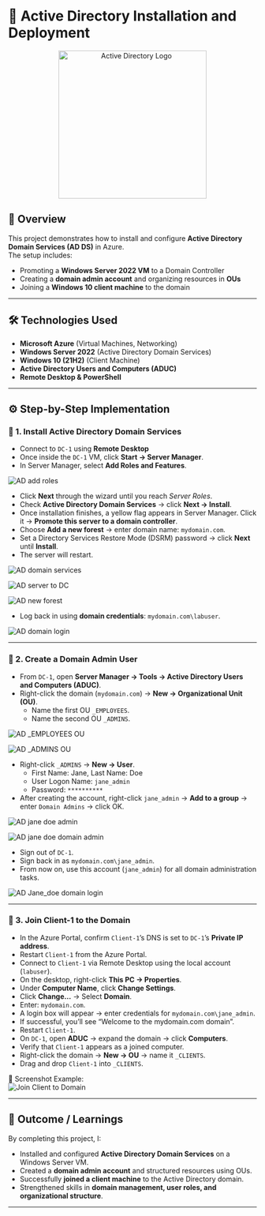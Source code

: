 # 🏢 Active Directory Installation and Deployment

<p align="center">
  <img src="https://i.imgur.com/pU5A58S.png" alt="Active Directory Logo" width="300"/>
</p>  

## 📌 Overview  
This project demonstrates how to install and configure **Active Directory Domain Services (AD DS)** in Azure.  
The setup includes:  
- Promoting a **Windows Server 2022 VM** to a Domain Controller  
- Creating a **domain admin account** and organizing resources in **OUs**  
- Joining a **Windows 10 client machine** to the domain  

---

## 🛠️ Technologies Used  
- **Microsoft Azure** (Virtual Machines, Networking)  
- **Windows Server 2022** (Active Directory Domain Services)  
- **Windows 10 (21H2)** (Client Machine)  
- **Active Directory Users and Computers (ADUC)**  
- **Remote Desktop & PowerShell**  

---

## ⚙️ Step-by-Step Implementation  

### 🔹 1. Install Active Directory Domain Services  
 
- Connect to `DC-1` using **Remote Desktop**  
- Once inside the `DC-1` VM, click **Start → Server Manager**.  
- In Server Manager, select **Add Roles and Features**.  

![AD add roles](https://github.com/user-attachments/assets/a1db6bc9-623b-4b01-8046-0ac54fe7fc9d)


- Click **Next** through the wizard until you reach *Server Roles*.  
- Check **Active Directory Domain Services** → click **Next → Install**.  
- Once installation finishes, a yellow flag appears in Server Manager. Click it → **Promote this server to a domain controller**.  
- Choose **Add a new forest** → enter domain name: `mydomain.com`.  
- Set a Directory Services Restore Mode (DSRM) password → click **Next** until **Install**.  
- The server will restart.  

![AD domain services](https://github.com/user-attachments/assets/7c5f88d4-d127-48df-8484-55eb0c1b696e)

![AD server to DC](https://github.com/user-attachments/assets/ae012834-88e1-40b6-9117-33f8c4a90f50)

![AD new forest](https://github.com/user-attachments/assets/830bf2c6-457a-4627-a19b-0b94800156c4)

- Log back in using **domain credentials**: `mydomain.com\labuser`.  


![AD domain login](https://github.com/user-attachments/assets/db65cf9b-24a9-4141-89d9-cf99a11e209b)


 

---

### 🔹 2. Create a Domain Admin User  
  
- From `DC-1`, open **Server Manager → Tools → Active Directory Users and Computers (ADUC)**.  
- Right-click the domain (`mydomain.com`) → **New → Organizational Unit (OU)**.  
  - Name the first OU `_EMPLOYEES`.  
  - Name the second OU `_ADMINS`.  

![AD _EMPLOYEES OU](https://github.com/user-attachments/assets/5461847d-b6a2-4feb-84be-f6eceb389d2b)

![AD _ADMINS OU](https://github.com/user-attachments/assets/73676180-ad02-4f45-85ca-69d93709238a)

- Right-click `_ADMINS` → **New → User**.  
  - First Name: Jane, Last Name: Doe  
  - User Logon Name: `jane_admin`  
  - Password: `**********`  
- After creating the account, right-click `jane_admin` → **Add to a group** → enter `Domain Admins` → click OK.  

![AD jane doe admin](https://github.com/user-attachments/assets/b6ccb19e-5c20-4939-898c-28cd44e53912)

![AD jane doe domain admin](https://github.com/user-attachments/assets/28ad1116-0304-4b07-990e-850056038038)


- Sign out of `DC-1`.  
- Sign back in as `mydomain.com\jane_admin`.  
- From now on, use this account (`jane_admin`) for all domain administration tasks.  

![AD Jane_doe domain login](https://github.com/user-attachments/assets/07729a57-a019-4668-a744-01dfcc968d70)

---

### 🔹 3. Join Client-1 to the Domain  
 
- In the Azure Portal, confirm `Client-1`’s DNS is set to `DC-1`’s **Private IP address**.  
- Restart `Client-1` from the Azure Portal.  
- Connect to `Client-1` via Remote Desktop using the local account (`labuser`).  
- On the desktop, right-click **This PC → Properties**.  
- Under **Computer Name**, click **Change Settings**.  
- Click **Change…** → Select **Domain**.  
- Enter: `mydomain.com`.  
- A login box will appear → enter credentials for `mydomain.com\jane_admin`.  
- If successful, you’ll see “Welcome to the mydomain.com domain”.  
- Restart `Client-1`.  
- On `DC-1`, open **ADUC** → expand the domain → click **Computers**.  
- Verify that `Client-1` appears as a joined computer.  
- Right-click the domain → **New → OU** → name it `_CLIENTS`.  
- Drag and drop `Client-1` into `_CLIENTS`.  

📸 Screenshot Example:  
![Join Client to Domain](https://via.placeholder.com/600x300?text=Join+Client+to+Domain)  

---

## 🎯 Outcome / Learnings  
By completing this project, I:  
- Installed and configured **Active Directory Domain Services** on a Windows Server VM.  
- Created a **domain admin account** and structured resources using OUs.  
- Successfully **joined a client machine** to the Active Directory domain.  
- Strengthened skills in **domain management, user roles, and organizational structure**.  

---
